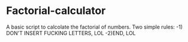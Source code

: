 # Factorial-calculator
A basic script to calcolate the factorial of numbers.
Two simple rules:
-1) DON'T INSERT FUCKING LETTERS, LOL
-2)END, LOL
